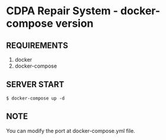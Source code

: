 # CDPA Repair System - docker-compose version

## REQUIREMENTS
1. docker
2. docker-compose

## SERVER START
`$ docker-compose up -d`

## NOTE
You can modify the port at docker-compose.yml file.
